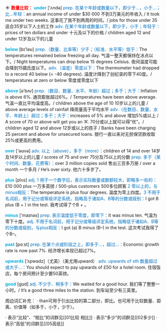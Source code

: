 ☀ <font color="red">**数量比较：**</font>
<font color="sky blue">**under**</font> ['ʌndə] 
<font color="#0070c0">prep. 在某个年龄或数量以下，即少于…，小于…；比…年轻：</font>an annual income of under $30 000 不到3万美元的年收入 / It took me under two weeks. 这事花了我不到两周的时间。/ jobs for those under 35 适合35岁以下人士的工作 <font color="#0070c0">adv. 在某个年龄或数量以下，即少于，小于；年轻于：</font>prices of ten dollars and under 十元及以下的价格 / children aged 12 and under 12岁及以下的儿童

<font color="sky blue">**below**</font> [bɪ'ləʊ] 
<font color="#0070c0">prep.（数量、比率等）少于；（标准、水平等）低于：</font>The temperatures remained below freezing all day. 气温一整天都保持在冰点以下。/ Night temperatures can drop below 15 degrees Celsius. 夜间温度可能会降到15摄氏度以下。<font color="#0070c0">adv.（温度）零度以下：</font>The thermometer had dropped to a record 40 below (= -40 degrees). 温度计降到了创纪录的零下40度。/ temperatures at zero or below 零度或零度以下

<font color="sky blue">**above**</font> [ə'bʌv] 
<font color="#0070c0">prep.（数目、数量、水平、年龄）超过；多于；大于：</font>Inflation is above 6%. 通货膨胀超过6%。/ Temperatures have been above average. 气温一直比平均温度高。/ children above the age of 10 10岁以上的儿童 / above average levels of rainfall 降雨量高于平均水平 <font color="#0070c0">adv.（在数目、数量、水平、年龄上）超过；多于；大于：</font>increases of 5% and above 增加5%或以上 / A score of 70 or above will get you an ‘A’. 70分或以上就可以得“优”。/ children aged 12 and above 12岁或以上的孩子 / Banks have been charging 25 percent and above for unsecured loans. 银行一直以来对无担保贷款收取25%或更高的费用。

<font color="sky blue">**over**</font> ['əʊvə] 
<font color="#0070c0">adv. 以上（above），多于（more）：</font>children of 14 and over 14岁及14岁以上的儿童 / scores of 75 and over 75分及75以上的分数 <font color="#0070c0">prep. 多于（某个时间、数量、花费等）：</font>over 3 million copies sold 售出三百多万册 / over a month 一个多月 / He’s over sixty. 他六十多岁了。

<font color="sky blue">**plus**</font> [plʌs] 
<font color="#0070c0">adj. 1 用于一个数字后，表示实际数量或数额较大，即略多一些的：</font>£10 000 plus 一万多英镑 / 500-plus customers 500多位顾客 <font color="#0070c0">2 零以上的，与minus相反：</font>The temperature is plus four degrees. 温度为零上四度。<font color="#0070c0">3 不用于名词前，用于记分或等级评定系统，指略高于诸如A、B等的分数或级别：</font>I got B plus (B + ) in the test. 我考试得了个B + 。

<font color="sky blue">**minus**</font> ['maɪnəs] 
<font color="#0070c0">prep. 表示温度低于零度，即零下：</font>It was minus ten. 气温为零下十度。<font color="#0070c0">adj. 不用于名词前，用于记分或等级评定系统，指略低于诸如A、B等的分数或级别，与plus相反：</font>I got (a) B minus (B–) in the test. 这次考试我得了个B–。

<font color="sky blue">**past**</font> [pɑːst] 
<font color="#0070c0">prep. 在某个点或阶段之上，即多于…，超过…：</font>Economic growth rate is now past 7%. 经济增长率现已超过7%。

<font color="sky blue">**upwards**</font> ['ʌpwədz]（尤英）（美尤用upward）
<font color="#0070c0">adv. upwards of sth 数量超过或大于…：</font>You should expect to pay upwards of £50 for a hotel room. 住宿饭店，每个房间预计至少要50英镑。

<font color="sky blue">**good**</font> [ɡʊd] 
<font color="#0070c0">adj. 不少于、稍多于：</font>We waited for a good hour. 我们等了整整一小时。/ It’s a good three miles to the station. 到车站至少有三英里。

周边词汇补充：
· than可用于引出比较的第二部分，即比。也可用于比较数量、距离、价值等（如多于，小于，少于）。

· 表示“比较”、“相比”的词群见[[01比较 相比]]
· 表示“多少”的词群见[[02多少]]
· 表示“高低”的词群见[[05高低]]
